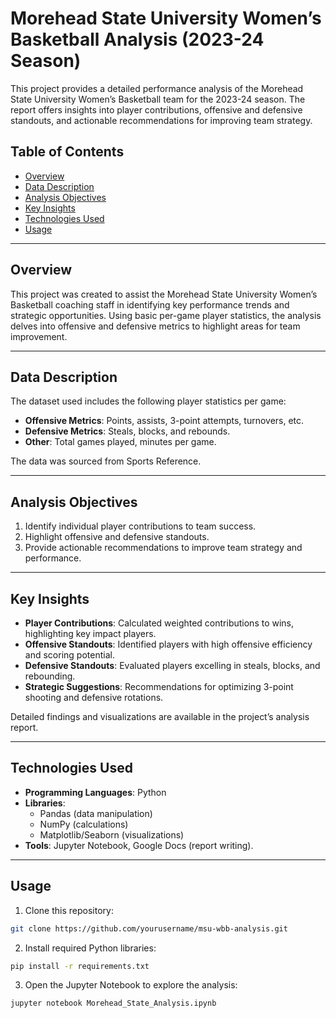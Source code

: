 # **Morehead State University Women’s Basketball Analysis (2023-24 Season)**

This project provides a detailed performance analysis of the Morehead State University Women’s Basketball team for the 2023-24 season. The report offers insights into player contributions, offensive and defensive standouts, and actionable recommendations for improving team strategy.

## **Table of Contents**
- [Overview](#overview)
- [Data Description](#data-description)
- [Analysis Objectives](#analysis-objectives)
- [Key Insights](#key-insights)
- [Technologies Used](#technologies-used)
- [Usage](#usage)

---

## **Overview**
This project was created to assist the Morehead State University Women’s Basketball coaching staff in identifying key performance trends and strategic opportunities. Using basic per-game player statistics, the analysis delves into offensive and defensive metrics to highlight areas for team improvement.

---

## **Data Description**
The dataset used includes the following player statistics per game:
- **Offensive Metrics**: Points, assists, 3-point attempts, turnovers, etc.
- **Defensive Metrics**: Steals, blocks, and rebounds.  
- **Other**: Total games played, minutes per game.

The data was sourced from Sports Reference.

---

## **Analysis Objectives**
1. Identify individual player contributions to team success.
2. Highlight offensive and defensive standouts.
3. Provide actionable recommendations to improve team strategy and performance.

---

## **Key Insights**
- **Player Contributions**: Calculated weighted contributions to wins, highlighting key impact players.  
- **Offensive Standouts**: Identified players with high offensive efficiency and scoring potential.  
- **Defensive Standouts**: Evaluated players excelling in steals, blocks, and rebounding.  
- **Strategic Suggestions**: Recommendations for optimizing 3-point shooting and defensive rotations.  

Detailed findings and visualizations are available in the project’s analysis report.

---

## **Technologies Used**
- **Programming Languages**: Python  
- **Libraries**: 
  - Pandas (data manipulation)  
  - NumPy (calculations)  
  - Matplotlib/Seaborn (visualizations)  
- **Tools**: Jupyter Notebook, Google Docs (report writing).

---

## **Usage**
1. Clone this repository:
   
```bash
git clone https://github.com/yourusername/msu-wbb-analysis.git
```

2. Install required Python libraries:

  ```bash
  pip install -r requirements.txt
  ```

3. Open the Jupyter Notebook to explore the analysis:
   
  ```bash
  jupyter notebook Morehead_State_Analysis.ipynb
  ```
